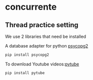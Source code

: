 # concurrente

## Thread practice setting
We use 2 libraries that need be installed

A database adapter for python
[psycopg2](https://pypi.org/project/psycopg2/)
```bash
pip install psycopg2
```
To download Youtube videos:[pytube](https://pytube.io/en/latest/index.html)
```bash
pip install pytube
```